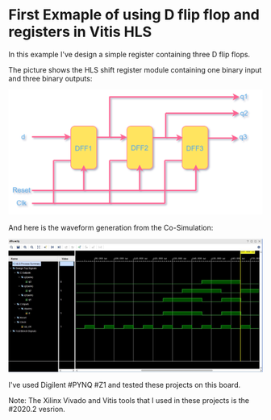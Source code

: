 # First Exmaple of using D flip flop and registers in Vitis HLS

In this example I've design a simple register containing three D flip flops.

The picture shows the HLS shift register module containing one binary input and three binary outputs:

![alt text](https://github.com/salemsajjad/Vitis-HLS-Sequential/blob/main/01-Shift_Register/DFF-Lab0-schematics.png?raw=true)



And here is the waveform generation from the Co-Simulation:

![alt text](https://github.com/salemsajjad/Vitis-HLS-Sequential/blob/main/01-Shift_Register/waveform.JPG?raw=true)



I've used Digilent #PYNQ #Z1 and tested these projects on this board.

Note: The Xilinx Vivado and Vitis tools that I used in these projects is the #2020.2 vesrion. 
